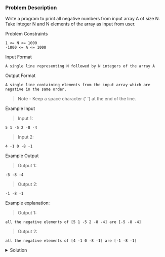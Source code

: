 ### Problem Description

Write a program to print all negative numbers from input array A of size N. Take integer N and N elements of the array as input from user.

Problem Constraints
```
1 <= N <= 1000
-1000 <= A <= 1000
```

Input Format
```
A single line representing N followed by N integers of the array A
```

Output Format
```
A single line containing elements from the input array which are negative in the same order.
```

>Note - Keep a space character (' ') at the end of the line.

Example Input

>Input 1:
```
5 1 -5 2 -8 -4
```

>Input 2:
```
4 -1 0 -8 -1
```

Example Output

>Output 1:
```
-5 -8 -4 
```

>Output 2:
```
-1 -8 -1 
```

Example explanation:

>Output 1:
```
all the negative elements of [5 1 -5 2 -8 -4] are [-5 -8 -4]
```

>Output 2:
```
all the negative elements of [4 -1 0 -8 -1] are [-1 -8 -1]
```

<details>
  <summary>Solution</summary>
    Solution is not yet added!